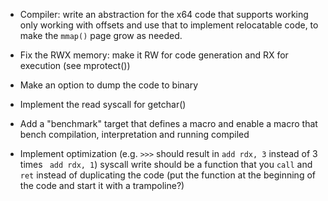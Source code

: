* Compiler: write an abstraction for the x64 code that supports working only working with offsets and use that to implement relocatable code, to make the `mmap()` page grow as needed.

* Fix the RWX memory: make it RW for code generation and RX for execution (see mprotect())

* Make an option to dump the code to binary 
* Implement the read syscall for getchar()

* Add a "benchmark" target that defines a macro and enable a macro that bench compilation, interpretation and running compiled

* Implement optimization (e.g. `>>>` should result in `add rdx, 3` instead of 3 times ` add rdx, 1`)
	syscall write should be a function that you `call` and `ret` instead of duplicating the code 
	(put the function at the beginning of the code and start it with a trampoline?)

